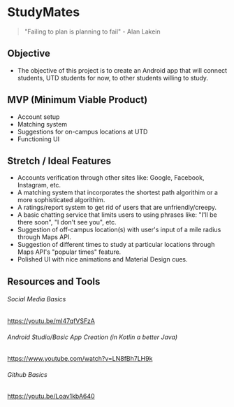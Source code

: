 # StudyMates
> "Failing to plan is planning to fail" - Alan Lakein
## Objective 
- The objective of this project is to create an Android app that will connect students, UTD students for now, to other students willing to study.
## MVP (Minimum Viable Product)
- Account setup
- Matching system
- Suggestions for on-campus locations at UTD
- Functioning UI
## Stretch / Ideal Features
- Accounts verification through other sites like: Google, Facebook, Instagram, etc.
- A matching system that incorporates the shortest path algorithim or a more sophisticated algorithim.
- A ratings/report system to get rid of users that are unfriendly/creepy.
- A basic chatting service that limits users to using phrases like: "I'll be there soon", "I don't see you", etc.
- Suggestion of off-campus location(s) with user's input of a mile radius through Maps API.
- Suggestion of different times to study at particular locations through Maps API's "popular times" feature.
- Polished UI with nice animations and Material Design cues.

## Resources and Tools
###### Social Media Basics
https://youtu.be/mI47qfVSFzA 

###### Android Studio/Basic App Creation (in Kotlin a better Java)
https://www.youtube.com/watch?v=LN8fBh7LH9k

###### Github Basics
https://youtu.be/Loav1kbA640
